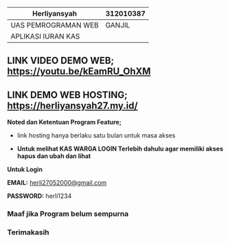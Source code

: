 |   Herliyansyah       |   312010387        |
|----------------------|--------------------|
| UAS PEMROGRAMAN WEB  | GANJIL             |
|       APLIKASI IURAN KAS                  |


## LINK VIDEO DEMO WEB; https://youtu.be/kEamRU_OhXM

## LINK DEMO WEB HOSTING; https://herliyansyah27.my.id/

**Noted dan Ketentuan Program Feature;** 

* link hosting hanya berlaku satu bulan untuk masa akses 

* **Untuk melihat **KAS WARGA** **LOGIN** Terlebih dahulu agar memiliki akses hapus dan ubah dan lihat**


**Untuk Login**

**EMAIL:** herli27052000@gmail.com 

**PASSWORD:** herli1234 

### Maaf jika Program belum sempurna

### Terimakasih

